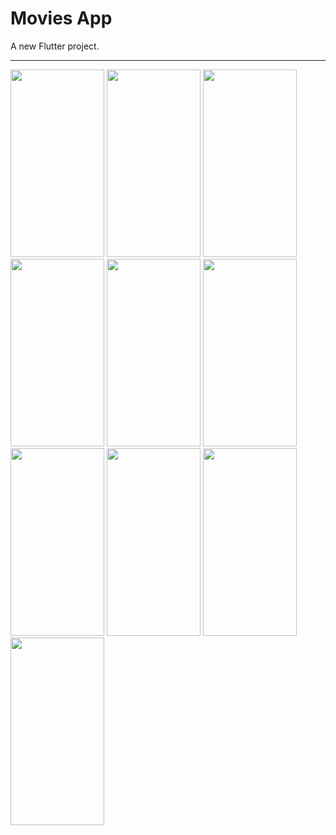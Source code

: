 # Movies App

A new Flutter project.



<hr>
<img src=https://github.com/Noureldin17/movies_app/assets/90275962/232fc2e7-d040-41e2-ae0e-b21c3657a6d2 width=150 height=300> 
<img src=https://github.com/Noureldin17/movies_app/assets/90275962/e7243c01-af89-4b3f-9612-8867b097297d width=150 height=300> 
<img src=https://github.com/Noureldin17/movies_app/assets/90275962/9d04adbd-14a2-4547-a219-4b6930973ad5 width=150 height=300> 
<img src=https://github.com/Noureldin17/movies_app/assets/90275962/94b05a40-ba00-44d3-b26e-2391963d0b98 width=150 height=300> 
<img src=https://github.com/Noureldin17/movies_app/assets/90275962/79457af1-c0c9-434d-a498-957182a17aaf width=150 height=300> 



<img src=https://github.com/Noureldin17/movies_app/assets/90275962/a18ca823-6dda-439a-9b8c-1cfbda7ca049 width=150 height=300> 
<img src=https://github.com/Noureldin17/movies_app/assets/90275962/22483d88-9b43-4c87-875f-b71bf91c4d28 width=150 height=300>
<img src=https://github.com/Noureldin17/movies_app/assets/90275962/2c6bacb1-f64c-4394-9065-f5d34e8071ff width=150 height=300>
<img src=https://github.com/Noureldin17/movies_app/assets/90275962/f3c76f39-64df-42b7-8dd9-3e8345ffc6b9 width=150 height=300>
<img src=https://github.com/Noureldin17/movies_app/assets/90275962/c53634a7-fe3c-4609-b6b6-72aaac2e5c3a width=150 height=300>



